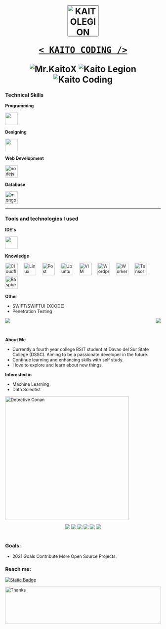 <h1 align="center">
  <br>
  <a href=""><img src="https://avatars.githubusercontent.com/u/47966968?v=4" hight="100" width="100" alt="KAITOLEGION"></a>
  <br>
  <pre><a href="">< KAITO CODING /></a></pre>
  <div style="flex">
    <img alt="Mr.KaitoX" src="https://img.shields.io/badge/Codename%201-Mr.KaitoX-blue?style=flat">
    <img alt="Kaito Legion" src="https://img.shields.io/badge/Codename%202-Kaito Legion-blue?style=flat">
    <img alt="Kaito Coding" src="https://img.shields.io/badge/Codename%202-Kaito Coding-blue?style=flat">
  </div>
</h1>

### Technical Skills

**Programming**
<div align="left">
  <img src="https://skillicons.dev/icons?i=java,javascript,py,php,bash" height="40" />
</div>

**Designing**
<div align="left">
  <img src="https://skillicons.dev/icons?i=tailwind,figma,ps,css" height="40"/>
</div>


**Web Development**
<div align="left">
   <img src="https://skillicons.dev/icons?i=nodejs,express,laravel,svelte" height="40" alt="nodejs logo" title="Node.js"/>
</div>

**Database**
<div align="left">
  <img src="https://skillicons.dev/icons?i=mongodb,mysql,firebase,sqlite,supabase" height="40" alt="mongodb logo" title="MongoDB" />
</div>


<hr>

### Tools and technologies I used

**IDE's**
<div align="left">
<img src="https://skillicons.dev/icons?i=vscode,vscodium,sublime,androidstudio,visualstudio,arduino" height="40""/>
</div>

**Knowledge**
<div align="left">
   <img src="https://skillicons.dev/icons?i=cloudflare" height="40" title="Cloudflare"/>
  <img width="12" />
   <img src="https://skillicons.dev/icons?i=linux" height="40" title="Linux"/>
  <img width="12" />
  <img src="https://skillicons.dev/icons?i=postman" height="40" title="Post Man"/>
  <img width="12" />
  <img src="https://skillicons.dev/icons?i=ubuntu" height="40" title="Ubuntu"/>
  <img width="12" />
   <img src="https://skillicons.dev/icons?i=vim" height="40" title="VIM"/>
  <img width="12" />
   <img src="https://skillicons.dev/icons?i=wordpress" height="40" title="Wordpress"/>
  <img width="12" />
  <img src="https://skillicons.dev/icons?i=workers" height="40" title="Workers"/>
  <img width="12" />
   <img src="https://skillicons.dev/icons?i=tensorflow" height="40" title="TensorFlow"/>
  <img width="12" />
   <img src="https://skillicons.dev/icons?i=raspberrypi" height="40" title="Raspberry Pi"/>
  <img width="12" />
</div>

**Other**
* SWIFT/SWIFTUI (XCODE)
* Penetration Testing


<p>
  <img src="https://github-readme-stats.vercel.app/api/top-langs/?username=kaitolegion&layout=pie&hide_border=true&show_icons=true&bg_color=0d1116&title_color=ce09ec&text_color=a4aacb&icon_color=007ec6" align="center">
  <img src="https://github-readme-stats-git-masterrstaa-rickstaa.vercel.app/api?username=kaitolegion&hide_border=true&show_icons=true&bg_color=0d1116&title_color=ce09ec&text_color=a4aacb&icon_color=007ec6" align="right">
</p>

<br/>

**About Me**

* Currently a fourth year college BSIT student at Davao del Sur State College (DSSC). Aiming to be a passionate developer in the future.<br>
* Continue learning and enhancing skills with self study.<br>
* I love to explore and learn about new things.
  
**Interested in**
* Machine Learning
* Data Scientist

<img src="https://c.tenor.com/O2-Vi4z6eqsAAAAC/detective-conan-shinichi-kudo.gif" alt="Detective Conan"  width="400" align="center"/>
<p align="center">
   <img src="https://img.shields.io/static/v1?label=&message=Programmer&color=blue">
   <img src="https://img.shields.io/static/v1?label=&message=Pentester&color=red">
   <img src="https://img.shields.io/static/v1?label=&message=Editing&color=yellow">
   <img src="https://img.shields.io/static/v1?label=&message=BugBountyHunter&color=green">
   <img src="https://img.shields.io/static/v1?label=&message=WebDeveloper&color=orange">
   <img src="https://img.shields.io/static/v1?label=&message=AndroidDeveloper&color=lime">
  <br><br>
</p>

<h3 align="left">Goals:</h3>

- 2021 Goals Contribute More Open Source Projects:

### Reach me:

<a href="https://facebook.com/kaitocoding" target="_blank"> <img alt="Static Badge" src="https://img.shields.io/badge/Facebook-Kaito%20Coding-blue?style=for-the-badge&logo=facebook"></a>

<img height="120" alt="Thanks" width="100%" src="https://github.com/dibyendu415/dibyendu415/blob/master/marquee.svg" />
